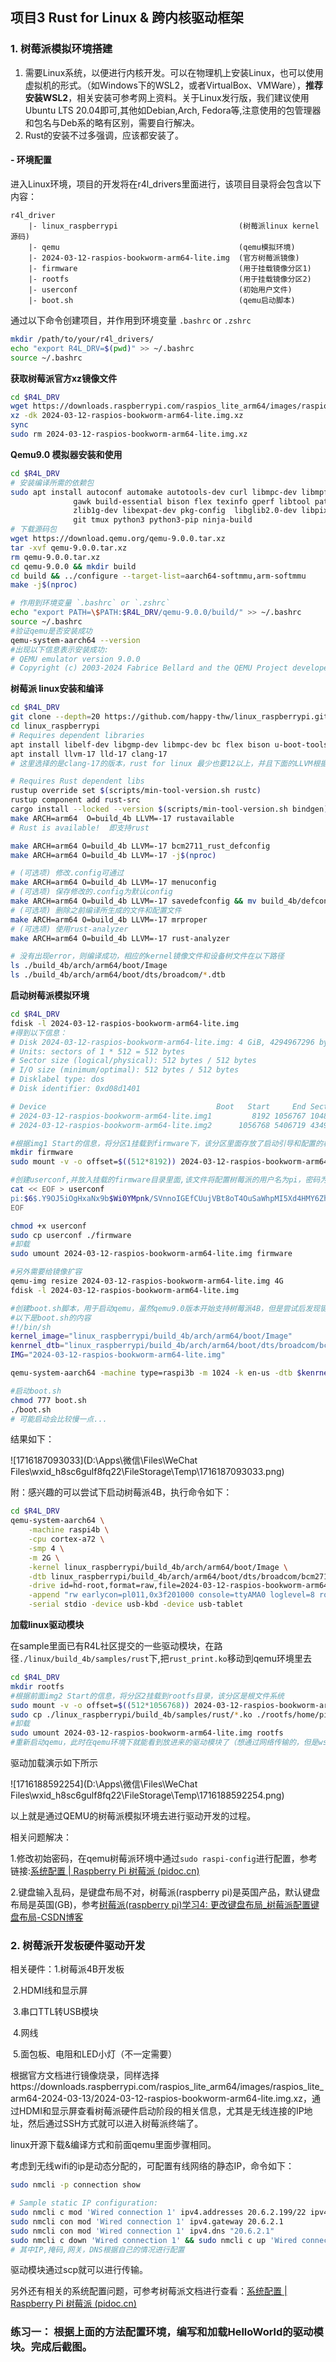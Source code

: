 



## 项目3 Rust for Linux & 跨内核驱动框架

### 1. 树莓派模拟环境搭建

1. 需要Linux系统，以便进行内核开发。可以在物理机上安装Linux，也可以使用虚拟机的形式。（如Windows下的WSL2，或者VirtualBox、VMWare），**推荐安装WSL2**，相关安装可参考网上资料。关于Linux发行版，我们建议使用Ubuntu LTS 20.04即可,其他如Debian,Arch, Fedora等,注意使用的包管理器和包名与Deb系的略有区别，需要自行解决。
2. Rust的安装不过多强调，应该都安装了。

#### -  环境配置
进入Linux环境，项目的开发将在r4l_drivers里面进行，该项目目录将会包含以下内容：
```
r4l_driver
    |- linux_raspberrypi                           (树莓派linux kernel源码)
    |- qemu                                        (qemu模拟环境)
    |- 2024-03-12-raspios-bookworm-arm64-lite.img  (官方树莓派镜像)
    |- firmware                                    (用于挂载镜像分区1)
    |- rootfs                                      (用于挂载镜像分区2)
    |- userconf                                    (初始用户文件)    
    |- boot.sh                                     (qemu启动脚本)
```

通过以下命令创建项目，并作用到环境变量 `.bashrc` or `.zshrc`

```sh
mkdir /path/to/your/r4l_drivers/
echo "export R4L_DRV=$(pwd)" >> ~/.bashrc
source ~/.bashrc
```

**获取树莓派官方xz镜像文件**

```sh
cd $R4L_DRV
wget https://downloads.raspberrypi.com/raspios_lite_arm64/images/raspios_lite_arm64-2024-03-13/2024-03-12-raspios-bookworm-arm64-lite.img.xz
xz -dk 2024-03-12-raspios-bookworm-arm64-lite.img.xz
sync
sudo rm 2024-03-12-raspios-bookworm-arm64-lite.img.xz
```
**Qemu9.0 模拟器安装和使用**

```sh
cd $R4L_DRV
# 安装编译所需的依赖包
sudo apt install autoconf automake autotools-dev curl libmpc-dev libmpfr-dev libgmp-dev \
              gawk build-essential bison flex texinfo gperf libtool patchutils bc \
              zlib1g-dev libexpat-dev pkg-config  libglib2.0-dev libpixman-1-dev libsdl2-dev \
              git tmux python3 python3-pip ninja-build
# 下载源码包           
wget https://download.qemu.org/qemu-9.0.0.tar.xz
tar -xvf qemu-9.0.0.tar.xz
rm qemu-9.0.0.tar.xz
cd qemu-9.0.0 && mkdir build
cd build && ../configure --target-list=aarch64-softmmu,arm-softmmu
make -j$(nproc)

# 作用到环境变量 `.bashrc` or `.zshrc`
echo "export PATH=\$PATH:$R4L_DRV/qemu-9.0.0/build/" >> ~/.bashrc
source ~/.bashrc
#验证qemu是否安装成功
qemu-system-aarch64 --version
#出现以下信息表示安装成功:
# QEMU emulator version 9.0.0
# Copyright (c) 2003-2024 Fabrice Bellard and the QEMU Project developers
```
**树莓派 linux安装和编译**

```sh
cd $R4L_DRV
git clone --depth=20 https://github.com/happy-thw/linux_raspberrypi.git
cd linux_raspberrypi
# Requires dependent libraries
apt install libelf-dev libgmp-dev libmpc-dev bc flex bison u-boot-tools
apt install llvm-17 lld-17 clang-17  
# 这里选择的是clang-17的版本，rust for linux 最少也要12以上，并且下面的LLVM根据相应的版本选择

# Requires Rust dependent libs
rustup override set $(scripts/min-tool-version.sh rustc)
rustup component add rust-src
cargo install --locked --version $(scripts/min-tool-version.sh bindgen) bindgen-cli
make ARCH=arm64  O=build_4b LLVM=-17 rustavailable 
# Rust is available!  即支持rust

make ARCH=arm64 O=build_4b LLVM=-17 bcm2711_rust_defconfig
make ARCH=arm64 O=build_4b LLVM=-17 -j$(nproc)

# (可选项) 修改.config可通过
make ARCH=arm64 O=build_4b LLVM=-17 menuconfig
# (可选项) 保存修改的.config为默认config
make ARCH=arm64 O=build_4b LLVM=-17 savedefconfig && mv build_4b/defconfig arch/arm64/configs/bcm2711_rust_defconfig
# (可选项) 删除之前编译所生成的文件和配置文件
make ARCH=arm64 O=build_4b LLVM=-17 mrproper
# (可选项) 使用rust-analyzer
make ARCH=arm64 O=build_4b LLVM=-17 rust-analyzer

# 没有出现error，则编译成功，相应的kernel镜像文件和设备树文件在以下路径
ls ./build_4b/arch/arm64/boot/Image
ls ./build_4b/arch/arm64/boot/dts/broadcom/*.dtb
```

**启动树莓派模拟环境**

```sh
cd $R4L_DRV
fdisk -l 2024-03-12-raspios-bookworm-arm64-lite.img
#得到以下信息：
# Disk 2024-03-12-raspios-bookworm-arm64-lite.img: 4 GiB, 4294967296 bytes, 8388608 sectors
# Units: sectors of 1 * 512 = 512 bytes
# Sector size (logical/physical): 512 bytes / 512 bytes
# I/O size (minimum/optimal): 512 bytes / 512 bytes
# Disklabel type: dos
# Disk identifier: 0xd08d1401

# Device                                      Boot   Start     End Sectors  Size Id Type
# 2024-03-12-raspios-bookworm-arm64-lite.img1         8192 1056767 1048576  512M  c W95 FAT32 (LBA)
# 2024-03-12-raspios-bookworm-arm64-lite.img2      1056768 5406719 4349952  2.1G 83 Linux

#根据img1 Start的信息，将分区1挂载到firmware下，该分区里面存放了启动引导和配置的相关文件
mkdir firmware
sudo mount -v -o offset=$((512*8192)) 2024-03-12-raspios-bookworm-arm64-lite.img firmware

#创建userconf,并放入挂载的firmware目录里面,该文件将配置树莓派的用户名为pi，密码为raspberry
cat << EOF > userconf
pi:$6$.Y9OJ5iOgHxaNx9b$Wi0YMpnk/SVnnoIGEfCUujVBt8oT4OuSaWhpMI5Xd4HMY6ZhGDMyJZC.iGnCD0cUzFAwObDh5YcfI5wzmeUTX1
EOF

chmod +x userconf
sudo cp userconf ./firmware
#卸载
sudo umount 2024-03-12-raspios-bookworm-arm64-lite.img firmware

#另外需要给镜像扩容
qemu-img resize 2024-03-12-raspios-bookworm-arm64-lite.img 4G
fdisk -l 2024-03-12-raspios-bookworm-arm64-lite.img

#创建boot.sh脚本，用于启动qemu，虽然qemu9.0版本开始支持树莓派4B，但是尝试后发现键盘没有作用-.-，因此启动树莓派3B+也能满足项目需求
#以下是boot.sh的内容
#!/bin/sh
kernel_image="linux_raspberrypi/build_4b/arch/arm64/boot/Image"
kenrnel_dtb="linux_raspberrypi/build_4b/arch/arm64/boot/dts/broadcom/bcm2710-rpi-3-b-plus.dtb"
IMG="2024-03-12-raspios-bookworm-arm64-lite.img"

qemu-system-aarch64 -machine type=raspi3b -m 1024 -k en-us -dtb $kenrnel_dtb -kernel $kernel_image -drive id=hd-root,format=raw,file=$IMG -append "rw earlycon=pl011,0x3f201000 console=ttyAMA0 loglevel=8 root=/dev/mmcblk0p2 fsck.repair=yes net.ifnames=0 rootwait memtest=1 dwc_otg.fiq_fsm_enable=1" -serial stdio -usb -device usb-kbd -device usb-tablet -device usb-net

#启动boot.sh
chmod 777 boot.sh
./boot.sh
# 可能启动会比较慢一点...
```

结果如下：

![1716187093033](D:\Apps\微信\Files\WeChat Files\wxid_h8sc6gulf8fq22\FileStorage\Temp\1716187093033.png)

附：感兴趣的可以尝试下启动树莓派4B，执行命令如下：

```sh
cd $R4L_DRV
qemu-system-aarch64 \
	-machine raspi4b \
	-cpu cortex-a72 \
	-smp 4 \
	-m 2G \
	-kernel linux_raspberrypi/build_4b/arch/arm64/boot/Image \
	-dtb linux_raspberrypi/build_4b/arch/arm64/boot/dts/broadcom/bcm2711-rpi-4-b.dtb \
	-drive id=hd-root,format=raw,file=2024-03-12-raspios-bookworm-arm64-lite.img \
	-append "rw earlycon=pl011,0x3f201000 console=ttyAMA0 loglevel=8 root=/dev/mmcblk1p2 rootfstype=ext4 rootwait memtest=1 dwc_otg.fiq_fsm_enable=0" \
	-serial stdio -device usb-kbd -device usb-tablet
```

**加载linux驱动模块**

在sample里面已有R4L社区提交的一些驱动模块，在路径`./linux/build_4b/samples/rust`下,把`rust_print.ko`移动到qemu环境里去

```sh
cd $R4L_DRV
mkdir rootfs
#根据前面img2 Start的信息，将分区2挂载到rootfs目录，该分区是根文件系统
sudo mount -v -o offset=$((512*1056768)) 2024-03-12-raspios-bookworm-arm64-lite.img rootfs
sudo cp ./linux_raspberrypi/build_4b/samples/rust/*.ko ./rootfs/home/pi/
#卸载
sudo umount 2024-03-12-raspios-bookworm-arm64-lite.img rootfs
#重新启动qemu，此时在qemu环境下就能看到放进来的驱动模块了（想通过网络传输的，但是wsl2好像没这么简单...）
```

驱动加载演示如下所示

![1716188592254](D:\Apps\微信\Files\WeChat Files\wxid_h8sc6gulf8fq22\FileStorage\Temp\1716188592254.png)

以上就是通过QEMU的树莓派模拟环境去进行驱动开发的过程。

相关问题解决：

1.修改初始密码，在qemu树莓派环境中通过`sudo raspi-config`进行配置，参考链接:[系统配置 | Raspberry Pi 树莓派 (pidoc.cn)](https://pidoc.cn/docs/computers/configuration)

2.键盘输入乱码，是键盘布局不对，树莓派(raspberry pi)是英国产品，默认键盘布局是英国(GB)，参考[树莓派(raspberry pi)学习4: 更改键盘布局_树莓派配置键盘布局-CSDN博客](https://blog.csdn.net/c80486/article/details/8460271)



### 2. 树莓派开发板硬件驱动开发

相关硬件：1.树莓派4B开发板  

​					2.HDMI线和显示屏  

​					3.串口TTL转USB模块 

​                    4.网线  

​            		5.面包板、电阻和LED小灯（不一定需要）

根据官方文档进行镜像烧录，同样选择https://downloads.raspberrypi.com/raspios_lite_arm64/images/raspios_lite_arm64-2024-03-13/2024-03-12-raspios-bookworm-arm64-lite.img.xz，通过HDMI和显示屏查看树莓派硬件启动阶段的相关信息，尤其是无线连接的IP地址，然后通过SSH方式就可以进入树莓派终端了。

linux开源下载&编译方式和前面qemu里面步骤相同。

考虑到无线wifi的ip是动态分配的，可配置有线网络的静态IP，命令如下：

```sh
sudo nmcli -p connection show

# Sample static IP configuration:
sudo nmcli c mod 'Wired connection 1' ipv4.addresses 20.6.2.199/22 ipv4.method manual
sudo nmcli con mod 'Wired connection 1' ipv4.gateway 20.6.2.1
sudo nmcli con mod 'Wired connection 1' ipv4.dns "20.6.2.1"
sudo nmcli c down 'Wired connection 1' && sudo nmcli c up 'Wired connection 1'
# 其中IP,掩码,网关，DNS根据自己的情况进行配置
```

驱动模块通过scp就可以进行传输。

另外还有相关的系统配置问题，可参考树莓派文档进行查看：[系统配置 | Raspberry Pi 树莓派 (pidoc.cn)](https://pidoc.cn/docs/computers/configuration)



### 练习一： 根据上面的方法配置环境，编写和加载HelloWorld的驱动模块。完成后截图。
